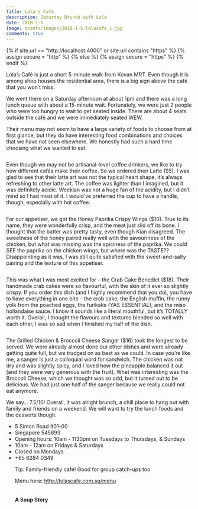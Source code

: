 ```yaml
---
title: Lola's Cafe
description: Saturday Brunch with Lola
date: 2018-1-5
image: assets/images/2018-1-5-lolacafe_1.jpg
comments: true
---
```


{% if site.url == "http://localhost:4000" or site.url contains "https" %}
	{% assign secure = "http" %}
{% else %}
	{% assign secure = "https" %}
{% endif %}

Lola’s Café is just a short 5-minute walk from Kovan MRT. Even though it is among shop houses the residential area, there is a big sign above the café that you won’t miss.

We went there on a Saturday afternoon at about 1pm and there was a long lunch queue with about a 15-minute wait. Fortunately, we were just 2 people who were too hungry to wait to get seated inside. There are about 4 seats outside the café and we were immediately seated WEW. 

Their menu may not seem to have a large variety of foods to choose from at first glance, but they do have interesting food combinations and choices that we have not seen elsewhere. We honestly had such a hard time choosing what we wanted to eat.

<div class="image main post"><img src="{{ 'assets/images/2018-1-5-lolacafe_2.jpg' | absolute_url | replace: "http", secure}}" alt="" /></div>

Even though we may not be artisanal-level coffee drinkers, we like to try how different cafés make their coffee. So we ordered their <span class="dish">Latte ($5)</span>. I was glad to see that their latte art was not the typical heart shape, it’s always refreshing to other latte art. The coffee was lighter than I imagined, but it was definitely acidic. Weekian was not a huge fan of the acidity, but I didn’t mind so I had most of it. I would’ve preferred the cup to have a handle, though, especially with hot coffee.

<div class="image main post"><img src="{{ 'assets/images/2018-1-5-lolacafe_3.jpg' | absolute_url | replace: "http", secure}}" alt="" /></div>

For our appetiser, we got the <span class="dish">Honey Paprika Crispy Wings ($10)</span>. True to its name, they were wonderfully crisp, and the meat just slid off its bone. I thought that the batter was pretty tasty, even though Kian disagreed. The sweetness of the honey paired really well with the savouriness of the chicken, but what was missing was the spiciness of the paprika. We could SEE the paprika on the chicken wings, but where was the TASTE?? Disappointing as it was, I was still quite satisfied with the sweet-and-salty pairing and the texture of this appetiser.

<div class="image main post"><img src="{{ 'assets/images/2018-1-5-lolacafe_4.jpg' | absolute_url | replace: "http", secure}}" alt="" /></div>

This was what I was most excited for – the <span class="dish">Crab Cake Benedict ($18)</span>. Their handmade crab cakes were so flavourful, with the skin of it ever so slightly crispy. If you order this dish (and I highly recommend that you do), you have to have everything in one bite – the crab cake, the English muffin, the runny yolk from the poached eggs, the furikake (YAS ESSENTIAL), and the miso hollandaise sauce. I know it sounds like a literal mouthful, but it’s TOTALLY worth it. Overall, I thought the flavours and textures blended so well with each other, I was so sad when I finished my half of the dish.

<div class="image main post"><img src="{{ 'assets/images/2018-1-5-lolacafe_5.jpg' | absolute_url | replace: "http", secure}}" alt="" /></div>

The <span class="dish">Grilled Chicken & Broccoli Cheese Sanger ($16)</span> took the longest to be served. We were already almost done our other dishes and were already getting quite full, but we trudged on as best as we could. In case you’re like me, a sanger is just a colloquial word for sandwich. The chicken was not dry and was slightly spicy, and I loved how the pineapple balanced it out (and they were very generous with the fruit). What was interesting was the Broccoli Cheese, which we thought was so odd, but it turned out to be delicious. We had just one half of the sanger because we really could not eat anymore.

We say… <span class="rating">7.5/10!</span> Overall, it was alright brunch, a chill place to hang out with family and friends on a weekend. We will want to try the lunch foods and the desserts though.

<div class="address">
<ul class="details">
<li>5 Simon Road #01-00</li>
<li>Singapore 545893</li>
<li>Opening hours: 10am - 1130pm on Tuesdays to Thursdays, & Sundays</li>
<li>10am - 12am on Fridays & Saturdays</li>
<li>Closed on Mondays</li>
<li>+65 6284 0349</li>

Tip: Family-friendly cafe! Good for group catch-ups too.

Menu here: http://lolascafe.com.sg/menu

<div class="signoff">
<img src="{{'favicon.png' | absolute_url | replace: "http", secure}}" alt="">
<h4>A Soup Story</h4>
</div>
